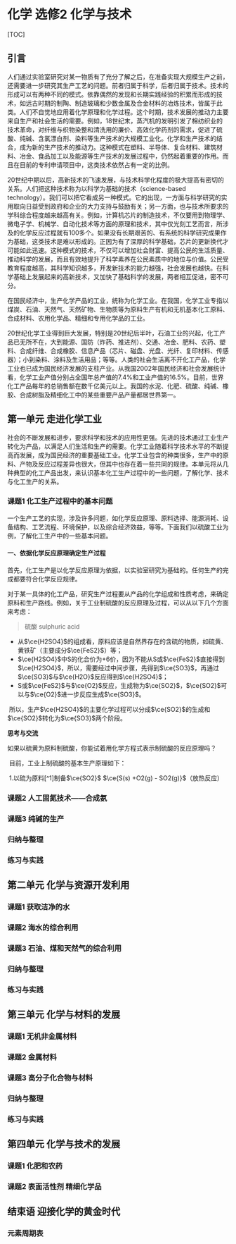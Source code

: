 # 化学 选修2 化学与技术

[TOC]

## 引言

​		人们通过实验室研究对某一物质有了充分了解之后，在准备实现大规模生产之前，还需要进一步研究其生产工艺的问题。前者归属于科学，后者归属于技术。技术的形成可以有两种不同的模式。依靠偶然的发现和长期实践经验的积累而形成的技术，如远古时期的制陶、制造玻璃和少数金属及合金材料的冶炼技术，皆属于此类。人们不自觉地应用着化学原理和化学过程。这个时期，技术发展的推动力主要来自生产和社会生活的需要。例如，18世纪末，蒸汽机的发明引发了棉纺织业的技术革命，对纤维与织物染整和清洗用的廉价、高效化学药剂的需求，促进了硫酸、纯碱、含氯漂白剂、染料等生产技术的大规模工业化。化学和生产技术的结合，成为新的生产技术的推动力。这种模式在塑料、半导体、复合材料、建筑材料、冶金、食品加工以及能源等生产技术的发展过程中，仍然起着重要的作用。而且在目前的专利申请项目中，这类技术依然占有一定的比例。

​		20世纪中期以后，高新技术的飞速发展，与技术科学化程度的极大提高有密切的关系。人们把这种技术称为以科学为基础的技术（science-based technology）。我们可以把它看成另一种模式。它的出现，一方面与科学研究的实用取向日益受到政府和企业的大力支持与鼓励有关；另一方面，也与技术所要求的学科综合程度越来越高有关。例如，计算机芯片的制造技术，不仅要用到物理学、微电子学、机械学、自动化技术等方面的原理和技术，其中仅光刻工艺而言，所涉及的化学反应过程就有100多个。如果没有长期艰苦的、有系统的科学研究成果作为基础，这类技术是难以形成的。正因为有了深厚的科学基础，芯片的更新换代才可能如此迅速。这种模式的技术，不仅可以增加社会财富、提高公民的生活质量、推动科学的发展，而且有效地提升了科学素养在公民素质中的地位与价值。公民受教育程度越高，其科学知识越多，开发新技术的能力越强，社会发展也越快。在科学基础上发展起来的高新技术，又加快了基础科学的发展，两者相互促进，密不可分。

​		在国民经济中，生产化学产品的工业，统称为化学工业。在我国，化学工业专指以煤炭、石油、天然气、天然矿物、生物质等为原料生产有机和无机基本化工原料、合成材料、农用化学品、精细和专用化学品的工业。

​		20世纪化学工业得到巨大发展，特别是20世纪后半叶，石油工业的兴起，化工产品已无所不在，大到能源、国防（炸药、推进剂）、交通、冶金、肥料、农药、塑料、合成纤维、合成橡胶、信息产品（芯片、磁盘、光盘、光纤、复印材料、传感器）；小到染料、涂料及生活用品；等等。人类的社会生活离不开化工产品，化学工业也已成为国民经济发展的支柱产业。从我国2002年国民经济和社会发展统计看，化学工业产值分别占全国年总产值的7.4%和工业产值的16.5%。目前，世界化工产品每年的总销售额在数千亿美元以上。我国的水泥、化肥、硫酸、纯碱、橡胶、合成树脂及精细化工中的某些重要产品产量都居世界第一。

## 第一单元	走进化学工业

​		社会的不断发展和进步，要求科学和技术的应用性更强。先进的技术通过工业生产转化为产品，以满足人们生活和生产的需要。化学工业随着科学技术水平的不断提高而发展，成为国民经济的重要基础工业。化学工业包含的种类很多，生产中的原料、产物及反应过程差异也很大，但其中也存在着一些共同的规律。本单元将从几种典型的化工产品出发，来认识基本化工生产过程中的一些问题，了解化学、技术与化工生产的关系。

### 课题1	化工生产过程中的基本问题

​		一个生产工艺的实现，涉及许多问题，如化学反应原理、原料选择、能源消耗、设备结构、工艺流程、环境保护，以及综合经济效益，等等。下面我们以硫酸工业为例，了解化工生产中的一些基本问题。

#### 一、依据化学反应原理确定生产过程

​		首先，化工生产是以化学反应原理为依据，以实验室研究为基础的。任何生产的完成都要符合化学反应规律。

​		对于某一具体的化工产品，研究生产过程要从产品的化学组成和性质考虑，来确定原料和生产路线。例如，关于工业制硫酸的反应原理及过程，可以从以下几个方面来考虑：

> 硫酸 sulphuric acid

* 从$\ce{H2SO4}$的组成看，原料应该是自然界存在的含硫的物质，如硫黄、黄铁矿（主要成分$\ce{FeS2}$）等；
* $\ce{H2SO4}$中S的化合价为+6价，因为不能从S或$\ce{FeS2}$直接得到$\ce{H2SO4}$，所以，需要经过中间步骤，先得到$\ce{SO3}$，再通过$\ce{SO3}$与$\ce{H2O}$反应得到$\ce{H2SO4}$；
* S或$\ce{FeS2}$与$\ce{O2}$反应，生成物为$\ce{SO2}$，$\ce{SO2}$可以与$\ce{O2}$进一步反应生成$\ce{SO3}$。

​		所以，生产$\ce{H2SO4}$的主要化学过程可以分成$\ce{SO2}$的生成和$\ce{SO2}$转化为$\ce{SO3}$两个阶段。

**思考与交流**

​		如果以硫黄为原料制硫酸，你能试着用化学方程式表示制硫酸的反应原理吗？

​		目前，工业上制硫酸的基本生产原理如下：

​		1.以硫为原料[^1]制备$\ce{SO2}$
​			$\ce{S(s) +O2(g) - SO2(g)}$（放热反应）


### 课题2	人工固氮技术——合成氨

### 课题3	纯碱的生产

### 归纳与整理

### 练习与实践

## 第二单元	化学与资源开发利用

### 课题1	获取洁净的水

### 课题2	海水的综合利用

### 课题3	石油、煤和天然气的综合利用

### 归纳与整理

### 练习与实践

## 第三单元	化学与材料的发展

### 课题1	无机非金属材料

### 课题2	金属材料

### 课题3	高分子化合物与材料

### 归纳与整理

### 练习与实践

## 第四单元	化学与技术的发展

### 课题1	化肥和农药

### 课题2	表面活性剂	精细化学品

## 结束语	迎接化学的黄金时代

### 元素周期表